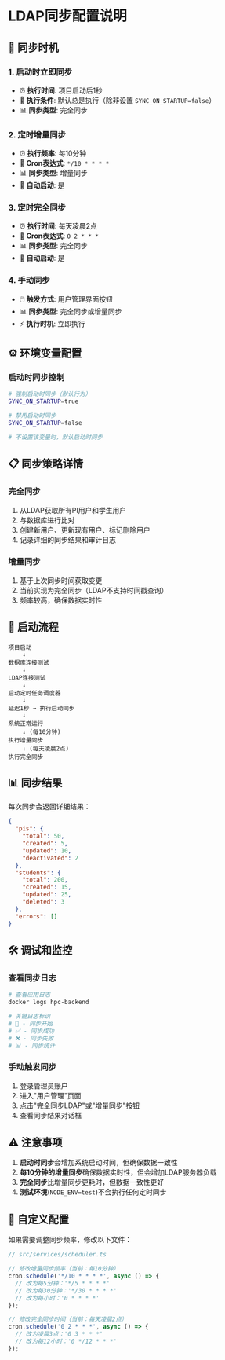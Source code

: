 # LDAP同步配置说明

## 🔄 同步时机

### 1. **启动时立即同步**
- ⏰ **执行时间**: 项目启动后1秒
- 🎯 **执行条件**: 默认总是执行（除非设置 `SYNC_ON_STARTUP=false`）
- 📊 **同步类型**: 完全同步

### 2. **定时增量同步**
- ⏰ **执行频率**: 每10分钟
- 🔄 **Cron表达式**: `*/10 * * * *`
- 📊 **同步类型**: 增量同步
- 🚀 **自动启动**: 是

### 3. **定时完全同步**
- ⏰ **执行时间**: 每天凌晨2点
- 🔄 **Cron表达式**: `0 2 * * *`
- 📊 **同步类型**: 完全同步
- 🚀 **自动启动**: 是

### 4. **手动同步**
- 🖱️ **触发方式**: 用户管理界面按钮
- 📊 **同步类型**: 完全同步或增量同步
- ⚡ **执行时机**: 立即执行

## ⚙️ 环境变量配置

### 启动时同步控制
```bash
# 强制启动时同步（默认行为）
SYNC_ON_STARTUP=true

# 禁用启动时同步
SYNC_ON_STARTUP=false

# 不设置该变量时，默认启动时同步
```

## 📋 同步策略详情

### **完全同步**
1. 从LDAP获取所有PI用户和学生用户
2. 与数据库进行比对
3. 创建新用户、更新现有用户、标记删除用户
4. 记录详细的同步结果和审计日志

### **增量同步**
1. 基于上次同步时间获取变更
2. 当前实现为完全同步（LDAP不支持时间戳查询）
3. 频率较高，确保数据实时性

## 🚀 启动流程

```
项目启动
    ↓
数据库连接测试
    ↓
LDAP连接测试
    ↓
启动定时任务调度器
    ↓
延迟1秒 → 执行启动同步
    ↓
系统正常运行
    ↓ (每10分钟)
执行增量同步
    ↓ (每天凌晨2点)
执行完全同步
```

## 📊 同步结果

每次同步会返回详细结果：

```json
{
  "pis": {
    "total": 50,
    "created": 5,
    "updated": 10,
    "deactivated": 2
  },
  "students": {
    "total": 200,
    "created": 15,
    "updated": 25,
    "deleted": 3
  },
  "errors": []
}
```

## 🛠️ 调试和监控

### 查看同步日志
```bash
# 查看应用日志
docker logs hpc-backend

# 关键日志标识
# 🔄 - 同步开始
# ✅ - 同步成功
# ❌ - 同步失败
# 📊 - 同步统计
```

### 手动触发同步
1. 登录管理员账户
2. 进入"用户管理"页面
3. 点击"完全同步LDAP"或"增量同步"按钮
4. 查看同步结果对话框

## ⚠️ 注意事项

1. **启动时同步**会增加系统启动时间，但确保数据一致性
2. **每10分钟的增量同步**确保数据实时性，但会增加LDAP服务器负载
3. **完全同步**比增量同步更耗时，但数据一致性更好
4. **测试环境**(`NODE_ENV=test`)不会执行任何定时同步

## 🔧 自定义配置

如果需要调整同步频率，修改以下文件：

```typescript
// src/services/scheduler.ts

// 修改增量同步频率（当前：每10分钟）
cron.schedule('*/10 * * * *', async () => {
  // 改为每5分钟：'*/5 * * * *'
  // 改为每30分钟：'*/30 * * * *'
  // 改为每小时：'0 * * * *'
});

// 修改完全同步时间（当前：每天凌晨2点）
cron.schedule('0 2 * * *', async () => {
  // 改为凌晨3点：'0 3 * * *'
  // 改为每12小时：'0 */12 * * *'
});
```